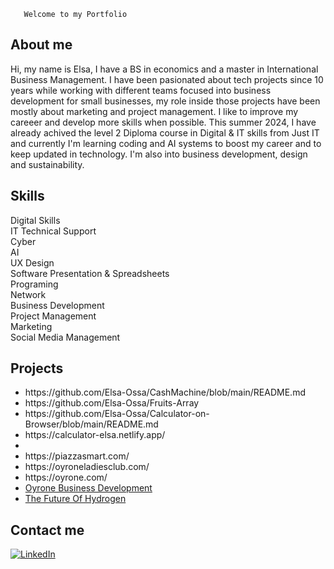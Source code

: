 <!DOCTYPE html>
<html lang="en">
<head>
    <meta charset="UTF-8">
    <meta name="viewport" content="width=device-width, initial-scale=1.0">
   
   
   <link rel="stylesheet" href="style.css">

   
       Welcome to my Portfolio
        
   
   
   



<section class="aboutme">
    <div id="about"></div>
     <h2>About me</h2>

   Hi, my name is Elsa, I have a BS in economics and a master in International Business Management. I have been pasionated about tech projects since 10 years while working with different teams focused into business development for small businesses, my role inside those projects have been mostly about marketing and project management. I like to improve my careeer and develop more skills when possible. This summer 2024, I have already achived the level 2 Diploma course in Digital & IT skills from Just IT and currently I'm learning coding and AI systems to boost my career and to keep updated in technology. I'm also into business development, design and sustainability.
</section>


<section class="skills"> 
    <div id="skills"></div>
     <h2> Skills</h2>

<div class="flex-container">


<div class="flex-item"> Digital Skills</div>
<div class="flex-item"> IT Technical Support</div>
<div class="flex-item"> Cyber</div>
<div class="flex-item"> AI</div>
<div class="flex-item"> UX Design</div>
<div class="flex-item"> Software Presentation & Spreadsheets</div>
<div class="flex-item"> Programing</div>
<div class="flex-item"> Network</div>
<div class="flex-item"> Business Development</div>
<div class="flex-item"> Project Management</div>
<div class="flex-item"> Marketing</div>
<div class="flex-item"> Social Media Management</div>

</section>



<section class="projects">
    <div id="projects"></div>
     <h2>Projects</h2>
     <ul>
<li>https://github.com/Elsa-Ossa/CashMachine/blob/main/README.md</li>
         <li>https://github.com/Elsa-Ossa/Fruits-Array</li>
         <li>https://github.com/Elsa-Ossa/Calculator-on-Browser/blob/main/README.md</li>
         <li>https://calculator-elsa.netlify.app/<li>
         <li>https://piazzasmart.com/</li>
         <li>https://oyroneladiesclub.com/</li>
         <li>https://oyrone.com/</li>
         
         
<li><a href="https://oyrone.com/"target="_blank">Oyrone Business Development<a></a></li>
<li><a href="https://hy2go.uk/"target="_blank">The Future Of Hydrogen </a></li>
</ul>

</section>


<section class="contact">
    <div id="contact"></div>
     <h2>Contact me</h2>


[![LinkedIn](https://fontawesome.com/icons/linkedin?f=brands&s=solid)](https://www.linkedin.com/in/elsa-ossa-165925120)

   




</body>
</html>







<!--
**Elsa-Ossa/Elsa-Ossa** is a ✨ _special_ ✨ repository because its `README.md` (this file) appears on your GitHub profile.

Here are some ideas to get you started:

- 🔭 I’m currently working on ...
- 🌱 I’m currently learning ...
- 👯 I’m looking to collaborate on ...
- 🤔 I’m looking for help with ...
- 💬 Ask me about ...
- 📫 How to reach me: ...
- 😄 Pronouns: ...
- ⚡ Fun fact: ...
-->
